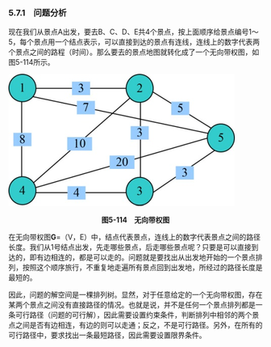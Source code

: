 ### 5.7.1　问题分析

现在我们从景点A出发，要去B、C、D、E共4个景点，按上面顺序给景点编号1～5，每个景点用一个结点表示，可以直接到达的景点有连线，连线上的数字代表两个景点之间的路程（时间）。那么要去的景点地图就转化成了一个无向带权图，如图5-114所示。

![674.jpg](../images/674.jpg)
<center class="my_markdown"><b class="my_markdown">图5-114　无向带权图</b></center>

在无向带权图**G**=（V，E）中，结点代表景点，连线上的数字代表景点之间的路径长度。我们从1号结点出发，先走哪些景点，后走哪些景点呢？只要是可以直接到达的，即有边相连的，都是可以走的。问题就是要找出从出发地开始的一个景点排列，按照这个顺序旅行，不重复地走遍所有景点回到出发地，所经过的路径长度是最短的。

因此，问题的解空间是一棵排列树。显然，对于任意给定的一个无向带权图，存在某两个景点之间没有直接路径的情况。也就是说，并不是任何一个景点排列都是一条可行路径（问题的可行解），因此需要设置约束条件，判断排列中相邻的两个景点之间是否有边相连，有边的则可以走通；反之，不是可行路径。另外，在所有的可行路径中，要求找出一条最短路径，因此需要设置限界条件。

